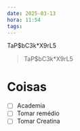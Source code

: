 ```yaml
---
date: 2025-03-13
hora: 11:54
tags:
---
```

TaP$bC3k*X9rL5

> TaP$bC3k*X9rL5

# Coisas
- [ ] Academia
- [ ] Tomar remédio
- [ ] Tomar Creatina